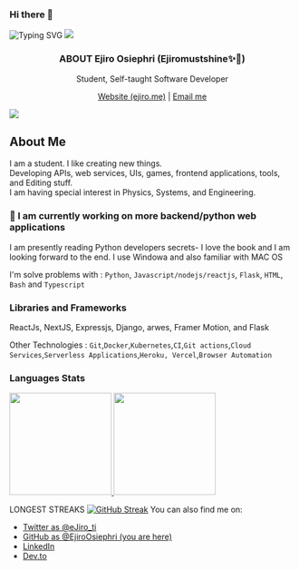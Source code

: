 ### Hi there 👋
![Typing SVG](https://readme-typing-svg.herokuapp.com?lines=Hello%2C+I+am+Ejiro%20Osiephri)
![](https://hit.yhype.me/github/profile?user_id=57117270)
<p align="center">
  <h3 align="center">ABOUT Ejiro Osiephri (Ejiromustshine✨🖤)</h3>
  
  <p align="center">
    Student, Self-taught Software Developer
    <br />
      
  <p align="center">
      <a href="https://davidoluwafemi.vercel.app" target="_blank">
      Website (ejiro.me)</a> | <a href="mailto:osiephriejiro765@gmail.com">Email me</a> <br>
      
</p>
</p>

![](https://komarev.com/ghpvc/?username=EjiroOsiephri)

## About Me
I am a student. I like creating new things.<br>
Developing APIs, web services, UIs, games, frontend applications, tools, and Editing stuff. <br>
I am having special interest in Physics, Systems, and Engineering.<br>

### 🍎 I am currently working on more backend/python web applications<br>
I am presently reading Python developers secrets- I love the book and I am looking forward to the end.
I use Windowa and also familiar with MAC OS

I'm solve problems with : `Python`, `Javascript/nodejs/reactjs`, `Flask`, `HTML`, `Bash` and `Typescript`

### Libraries and Frameworks
ReactJs, NextJS, Expressjs, Django, arwes, Framer Motion, and Flask


Other Technologies : `Git`,`Docker`,`Kubernetes`,`CI`,`Git actions`,`Cloud Services`,`Serverless Applications`,`Heroku, Vercel`,`Browser Automation`
<p>
   
 ### Languages Stats
  <a href="https://github.com/EjiroOsiephri">
  <img height="180em" src="https://github-readme-stats-git-masterrstaa-rickstaa.vercel.app/api?username=EjiroOsiephri&show_icons=true&theme=midnight-purple&include_all_commits=true&count_private=true"/> <img height="180em" src="https://github-readme-stats-git-masterrstaa-rickstaa.vercel.app/api/top-langs/?username=EjiroOsiephri&layout=compact&langs_count=7&theme=midnight-purple"/></a>

LONGEST STREAKS
[![GitHub Streak](http://github-readme-streak-stats.herokuapp.com?user=bovage&theme=blueberry&date_format=M%20j%5B%2C%20Y%5D)](https://git.io/streak-stats)
You can also find me on:
* [Twitter as @eJiro_ti](https://twitter.com/ejiro_ti)
* [GitHub as @EjiroOsiephri (you are here)](https://github.com/EjiroOsiephri)
* [LinkedIn](https://linkedin.com/in/EjiroOsiephri)
* [Dev.to](https://dev.to/EjiroOsiephri)

